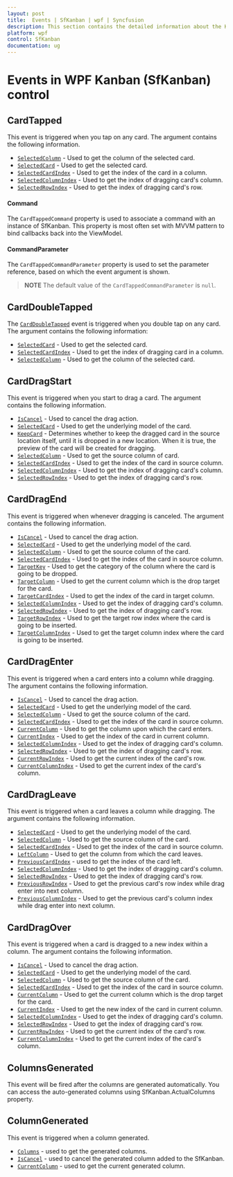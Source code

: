 ```yaml
---
layout: post
title:  Events | SfKanban | wpf | Syncfusion
description: This section contains the detailed information about the Kanban dragging and column generated events.
platform: wpf
control: SfKanban
documentation: ug
---
```


# Events in WPF Kanban (SfKanban) control

## CardTapped

This event is triggered when you tap on any card. The argument contains the following information.

* [`SelectedColumn`](https://help.syncfusion.com/cr/wpf/Syncfusion.UI.Xaml.Kanban.KanbanDragEventArgs.html#Syncfusion_UI_Xaml_Kanban_KanbanDragEventArgs_SelectedColumn)          - Used to get the column of the selected card.
* [`SelectedCard`](https://help.syncfusion.com/cr/wpf/Syncfusion.UI.Xaml.Kanban.KanbanDragEventArgs.html#Syncfusion_UI_Xaml_Kanban_KanbanDragEventArgs_SelectedCard) 			- Used to get the selected card.
* [`SelectedCardIndex`](https://help.syncfusion.com/cr/wpf/Syncfusion.UI.Xaml.Kanban.KanbanDragEventArgs.html#Syncfusion_UI_Xaml_Kanban_KanbanDragEventArgs_SelectedCardIndex) 			- Used to get the index of the card in a column.
* [`SelectedColumnIndex`](https://help.syncfusion.com/cr/wpf/Syncfusion.UI.Xaml.Kanban.KanbanDragEventArgs.html#Syncfusion_UI_Xaml_Kanban_KanbanDragEventArgs_SelectedColumnIndex) - Used to get the index of dragging card's  column.
* [`SelectedRowIndex`](https://help.syncfusion.com/cr/wpf/Syncfusion.UI.Xaml.Kanban.KanbanDragEventArgs.html#Syncfusion_UI_Xaml_Kanban_KanbanDragEventArgs_SelectedRowIndex) - Used to get the index of dragging card's row.

#### Command

The `CardTappedCommand` property is used to associate a command with an instance of SfKanban. This property is most often set with MVVM pattern to bind callbacks back into the ViewModel.

#### CommandParameter

The `CardTappedCommandParameter` property is used to set the parameter reference, based on which the event argument is shown.

>**NOTE**
The default value of the `CardTappedCommandParameter` is `null`.

## CardDoubleTapped

The [`CardDoubleTapped`](https://help.syncfusion.com/cr/wpf/Syncfusion.UI.Xaml.Kanban.SfKanban.html) event is triggered when you double tap on any card. The argument contains the following information:

* [`SelectedCard`](https://help.syncfusion.com/cr/wpf/Syncfusion.UI.Xaml.Kanban.KanbanDoubleTappedEventArgs.html#Syncfusion_UI_Xaml_Kanban_KanbanDoubleTappedEventArgs_SelectedCard) - Used to get the selected card.
* [`SelectedCardIndex`](https://help.syncfusion.com/cr/wpf/Syncfusion.UI.Xaml.Kanban.KanbanDoubleTappedEventArgs.html#Syncfusion_UI_Xaml_Kanban_KanbanDoubleTappedEventArgs_SelectedCardIndex) - Used to get the index of dragging card in a column.
* [`SelectedColumn`](https://help.syncfusion.com/cr/wpf/Syncfusion.UI.Xaml.Kanban.KanbanDoubleTappedEventArgs.html#Syncfusion_UI_Xaml_Kanban_KanbanDoubleTappedEventArgs_SelectedColumn) - Used to get the column of the selected card.

## CardDragStart

This event is triggered when you start to drag a card. The argument contains the following information.

* [`IsCancel`](https://help.syncfusion.com/cr/wpf/Syncfusion.UI.Xaml.Kanban.KanbanDragStartEventArgs.html#Syncfusion_UI_Xaml_Kanban_KanbanDragStartEventArgs_IsCancel)			- Used to cancel the drag action.
* [`SelectedCard`](https://help.syncfusion.com/cr/wpf/Syncfusion.UI.Xaml.Kanban.KanbanDragEventArgs.html#Syncfusion_UI_Xaml_Kanban_KanbanDragEventArgs_SelectedCard)			- Used to get the underlying model of the card.
* [`KeepCard`](https://help.syncfusion.com/cr/wpf/Syncfusion.UI.Xaml.Kanban.KanbanDragStartEventArgs.html#Syncfusion_UI_Xaml_Kanban_KanbanDragStartEventArgs_KeepCard)		- Determines whether to keep the dragged card in the source location itself, until it is dropped in a new location. When it is true, the preview of the card will be created for dragging.
* [`SelectedColumn`](https://help.syncfusion.com/cr/wpf/Syncfusion.UI.Xaml.Kanban.KanbanDragEventArgs.html#Syncfusion_UI_Xaml_Kanban_KanbanDragEventArgs_SelectedColumn) 	- Used to get the source column of card.
* [`SelectedCardIndex`](https://help.syncfusion.com/cr/wpf/Syncfusion.UI.Xaml.Kanban.KanbanDragEventArgs.html#Syncfusion_UI_Xaml_Kanban_KanbanDragEventArgs_SelectedCardIndex)		- Used to get the index of the card in source column.
* [`SelectedColumnIndex`](https://help.syncfusion.com/cr/wpf/Syncfusion.UI.Xaml.Kanban.KanbanDragEventArgs.html#Syncfusion_UI_Xaml_Kanban_KanbanDragEventArgs_SelectedColumnIndex) - Used to get the index of dragging card's column.
* [`SelectedRowIndex`](https://help.syncfusion.com/cr/wpf/Syncfusion.UI.Xaml.Kanban.KanbanDragEventArgs.html#Syncfusion_UI_Xaml_Kanban_KanbanDragEventArgs_SelectedRowIndex) - Used to get the index of dragging card's row.

## CardDragEnd  

This event is triggered when whenever dragging is canceled. The argument contains the following information.

* [`IsCancel`](https://help.syncfusion.com/cr/wpf/Syncfusion.UI.Xaml.Kanban.KanbanDragEndEventArgs.html#Syncfusion_UI_Xaml_Kanban_KanbanDragEndEventArgs_IsCancel)			- Used to cancel the drag action.
* [`SelectedCard`](https://help.syncfusion.com/cr/wpf/Syncfusion.UI.Xaml.Kanban.KanbanDragEventArgs.html#Syncfusion_UI_Xaml_Kanban_KanbanDragEventArgs_SelectedCard)			- Used to get the underlying model of the card.
* [`SelectedColumn`](https://help.syncfusion.com/cr/wpf/Syncfusion.UI.Xaml.Kanban.KanbanDragEventArgs.html#Syncfusion_UI_Xaml_Kanban_KanbanDragEventArgs_SelectedColumn) 	- Used to get the source column of the card.
* [`SelectedCardIndex`](https://help.syncfusion.com/cr/wpf/Syncfusion.UI.Xaml.Kanban.KanbanDragEventArgs.html#Syncfusion_UI_Xaml_Kanban_KanbanDragEventArgs_SelectedCardIndex)		- Used to get the index of the card in source column.
* [`TargetKey`](https://help.syncfusion.com/cr/wpf/Syncfusion.UI.Xaml.Kanban.KanbanDragEndEventArgs.html#Syncfusion_UI_Xaml_Kanban_KanbanDragEndEventArgs_TargetKey) 	- Used to get the category of the column where the card is going to be dropped.
* [`TargetColumn`](https://help.syncfusion.com/cr/wpf/Syncfusion.UI.Xaml.Kanban.KanbanDragEndEventArgs.html#Syncfusion_UI_Xaml_Kanban_KanbanDragEndEventArgs_TargetColumn)	- Used to get the current column which is the drop target for the card.
* [`TargetCardIndex`](https://help.syncfusion.com/cr/wpf/Syncfusion.UI.Xaml.Kanban.KanbanDragEndEventArgs.html#Syncfusion_UI_Xaml_Kanban_KanbanDragEndEventArgs_TargetCardIndex)		- Used to get the index of the card in target column.
* [`SelectedColumnIndex`](https://help.syncfusion.com/cr/wpf/Syncfusion.UI.Xaml.Kanban.KanbanDragEventArgs.html#Syncfusion_UI_Xaml_Kanban_KanbanDragEventArgs_SelectedColumnIndex) - Used to get the index of dragging card's column.
* [`SelectedRowIndex`](https://help.syncfusion.com/cr/wpf/Syncfusion.UI.Xaml.Kanban.KanbanDragEventArgs.html#Syncfusion_UI_Xaml_Kanban_KanbanDragEventArgs_SelectedRowIndex) - Used to get the index of dragging card's row.
* [`TargetRowIndex`](https://help.syncfusion.com/cr/wpf/Syncfusion.UI.Xaml.Kanban.KanbanDragEndEventArgs.html#Syncfusion_UI_Xaml_Kanban_KanbanDragEndEventArgs_TargetRowIndex) - Used to get the target row index where the card is going to be inserted.
* [`TargetColumnIndex`](https://help.syncfusion.com/cr/wpf/Syncfusion.UI.Xaml.Kanban.KanbanDragEndEventArgs.html#Syncfusion_UI_Xaml_Kanban_KanbanDragEndEventArgs_TargetColumnIndex) - Used to get the target column index where the card is going to be inserted.

## CardDragEnter 

This event is triggered when a card enters into a column while dragging. The argument contains the following information.

* [`IsCancel`](https://help.syncfusion.com/cr/wpf/Syncfusion.UI.Xaml.Kanban.KanbanDragEnterEventArgs.html#Syncfusion_UI_Xaml_Kanban_KanbanDragEnterEventArgs_IsCancel)				- Used to cancel the drag action.
* [`SelectedCard`](https://help.syncfusion.com/cr/wpf/Syncfusion.UI.Xaml.Kanban.KanbanDragEventArgs.html#Syncfusion_UI_Xaml_Kanban_KanbanDragEventArgs_SelectedCard)				- Used to get the underlying model of the card.
* [`SelectedColumn`](https://help.syncfusion.com/cr/wpf/Syncfusion.UI.Xaml.Kanban.KanbanDragEventArgs.html#Syncfusion_UI_Xaml_Kanban_KanbanDragEventArgs_SelectedColumn) 		- Used to get the source column of the card.
* [`SelectedCardIndex`](https://help.syncfusion.com/cr/wpf/Syncfusion.UI.Xaml.Kanban.KanbanDragEventArgs.html#Syncfusion_UI_Xaml_Kanban_KanbanDragEventArgs_SelectedCardIndex)			- Used to get the index of the card in source column.
* [`CurrentColumn`](https://help.syncfusion.com/cr/wpf/Syncfusion.UI.Xaml.Kanban.KanbanDragEnterEventArgs.html#Syncfusion_UI_Xaml_Kanban_KanbanDragEnterEventArgs_CurrentColumn)		- Used to get the column upon which the card enters.
* [`CurrentIndex`](https://help.syncfusion.com/cr/wpf/Syncfusion.UI.Xaml.Kanban.KanbanDragEnterEventArgs.html#Syncfusion_UI_Xaml_Kanban_KanbanDragEnterEventArgs_CurrentIndex)			- Used to get the index of the card in current column.
* [`SelectedColumnIndex`](https://help.syncfusion.com/cr/wpf/Syncfusion.UI.Xaml.Kanban.KanbanDragEventArgs.html#Syncfusion_UI_Xaml_Kanban_KanbanDragEventArgs_SelectedColumnIndex) - Used to get the index of dragging card's column.
* [`SelectedRowIndex`](https://help.syncfusion.com/cr/wpf/Syncfusion.UI.Xaml.Kanban.KanbanDragEventArgs.html#Syncfusion_UI_Xaml_Kanban_KanbanDragEventArgs_SelectedRowIndex) - Used to get the index of dragging card's row.
* [`CurrentRowIndex`](https://help.syncfusion.com/cr/wpf/Syncfusion.UI.Xaml.Kanban.KanbanDragEnterEventArgs.html#Syncfusion_UI_Xaml_Kanban_KanbanDragEnterEventArgs_CurrentRowIndex) - Used to get the current index of the card's row.
* [`CurrentColumnIndex`](https://help.syncfusion.com/cr/wpf/Syncfusion.UI.Xaml.Kanban.KanbanDragEnterEventArgs.html#Syncfusion_UI_Xaml_Kanban_KanbanDragEnterEventArgs_CurrentColumnIndex) - Used to get the current index of the card's column.

## CardDragLeave 

This event is triggered when a card leaves a column while dragging. The argument contains the following information.

* [`SelectedCard`](https://help.syncfusion.com/cr/wpf/Syncfusion.UI.Xaml.Kanban.KanbanDragEventArgs.html#Syncfusion_UI_Xaml_Kanban_KanbanDragEventArgs_SelectedCard)                - Used to get the underlying model of the card.
* [`SelectedColumn`](https://help.syncfusion.com/cr/wpf/Syncfusion.UI.Xaml.Kanban.KanbanDragEventArgs.html#Syncfusion_UI_Xaml_Kanban_KanbanDragEventArgs_SelectedColumn)        - Used to get the source column of the card.
* [`SelectedCardIndex`](https://help.syncfusion.com/cr/wpf/Syncfusion.UI.Xaml.Kanban.KanbanDragEventArgs.html#Syncfusion_UI_Xaml_Kanban_KanbanDragEventArgs_SelectedCardIndex)         - Used to get the index of the card in source column.
* [`LeftColumn`](https://help.syncfusion.com/cr/wpf/Syncfusion.UI.Xaml.Kanban.KanbanDragLeaveEventArgs.html#Syncfusion_UI_Xaml_Kanban_KanbanDragLeaveEventArgs_LeftColumn)		- Used to get the column from which the card leaves.
* [`PreviousCardIndex`](https://help.syncfusion.com/cr/wpf/Syncfusion.UI.Xaml.Kanban.KanbanDragLeaveEventArgs.html#Syncfusion_UI_Xaml_Kanban_KanbanDragLeaveEventArgs_PreviousCardIndex)   -   used to get the index of the card left.
* [`SelectedColumnIndex`](https://help.syncfusion.com/cr/wpf/Syncfusion.UI.Xaml.Kanban.KanbanDragEventArgs.html#Syncfusion_UI_Xaml_Kanban_KanbanDragEventArgs_SelectedColumnIndex) - Used to get the index of dragging card's column.
* [`SelectedRowIndex`](https://help.syncfusion.com/cr/wpf/Syncfusion.UI.Xaml.Kanban.KanbanDragEventArgs.html#Syncfusion_UI_Xaml_Kanban_KanbanDragEventArgs_SelectedRowIndex) - Used to get the index of dragging card's row.
* [`PreviousRowIndex`](https://help.syncfusion.com/cr/wpf/Syncfusion.UI.Xaml.Kanban.KanbanDragLeaveEventArgs.html#Syncfusion_UI_Xaml_Kanban_KanbanDragLeaveEventArgs_PreviousRowIndex) - Used to get the previous card's row index while drag enter into next column.
* [`PreviousColumnIndex`](https://help.syncfusion.com/cr/wpf/Syncfusion.UI.Xaml.Kanban.KanbanDragLeaveEventArgs.html#Syncfusion_UI_Xaml_Kanban_KanbanDragLeaveEventArgs_PreviousColumnIndex) - Used to get the previous card's column index while drag enter into next column.

## CardDragOver

This event is triggered when a card is dragged to a new index within a column. The argument contains the following information.

* [`IsCancel`](https://help.syncfusion.com/cr/wpf/Syncfusion.UI.Xaml.Kanban.KanbanDragOverEventArgs.html#Syncfusion_UI_Xaml_Kanban_KanbanDragOverEventArgs_IsCancel)			- Used to cancel the drag action.
* [`SelectedCard`](https://help.syncfusion.com/cr/wpf/Syncfusion.UI.Xaml.Kanban.KanbanDragEventArgs.html#Syncfusion_UI_Xaml_Kanban_KanbanDragEventArgs_SelectedCard)			- Used to get the underlying model of the card.
* [`SelectedColumn`](https://help.syncfusion.com/cr/wpf/Syncfusion.UI.Xaml.Kanban.KanbanDragEventArgs.html#Syncfusion_UI_Xaml_Kanban_KanbanDragEventArgs_SelectedColumn) 	- Used to get the source column of the card.
* [`SelectedCardIndex`](https://help.syncfusion.com/cr/wpf/Syncfusion.UI.Xaml.Kanban.KanbanDragEventArgs.html#Syncfusion_UI_Xaml_Kanban_KanbanDragEventArgs_SelectedCardIndex)		- Used to get the index of the card in source column.
* [`CurrentColumn`](https://help.syncfusion.com/cr/wpf/Syncfusion.UI.Xaml.Kanban.KanbanDragOverEventArgs.html#Syncfusion_UI_Xaml_Kanban_KanbanDragOverEventArgs_CurrentColumn)	- Used to get the current column which is the drop target for the card.
* [`CurrentIndex`](https://help.syncfusion.com/cr/wpf/Syncfusion.UI.Xaml.Kanban.KanbanDragOverEventArgs.html#Syncfusion_UI_Xaml_Kanban_KanbanDragOverEventArgs_CurrentIndex)		- Used to get the new index of the card in current column.
* [`SelectedColumnIndex`](https://help.syncfusion.com/cr/wpf/Syncfusion.UI.Xaml.Kanban.KanbanDragEventArgs.html#Syncfusion_UI_Xaml_Kanban_KanbanDragEventArgs_SelectedColumnIndex) - Used to get the index of dragging card's column.
* [`SelectedRowIndex`](https://help.syncfusion.com/cr/wpf/Syncfusion.UI.Xaml.Kanban.KanbanDragEventArgs.html#Syncfusion_UI_Xaml_Kanban_KanbanDragEventArgs_SelectedRowIndex) - Used to get the index of dragging card's row.
* [`CurrentRowIndex`](https://help.syncfusion.com/cr/wpf/Syncfusion.UI.Xaml.Kanban.KanbanDragOverEventArgs.html#Syncfusion_UI_Xaml_Kanban_KanbanDragOverEventArgs_CurrentRowIndex) - Used to get the current index of the card's row.
* [`CurrentColumnIndex`](https://help.syncfusion.com/cr/wpf/Syncfusion.UI.Xaml.Kanban.KanbanDragOverEventArgs.html#Syncfusion_UI_Xaml_Kanban_KanbanDragOverEventArgs_CurrentColumnIndex) - Used to get the current index of the card's column.

## ColumnsGenerated 

This event will be fired after the columns are generated automatically. You can access the auto-generated columns using SfKanban.ActualColumns property.


## ColumnGenerated

This event is triggered when a column generated.

* [`Columns`](https://help.syncfusion.com/cr/wpf/Syncfusion.UI.Xaml.Kanban.KanbanColumnsGeneratedEventArgs.html#Syncfusion_UI_Xaml_Kanban_KanbanColumnsGeneratedEventArgs_Columns)  -  used to get the generated columns.
* [`IsCancel`](https://help.syncfusion.com/cr/wpf/Syncfusion.UI.Xaml.Kanban.KanbanColumnGeneratedEventArgs.html#Syncfusion_UI_Xaml_Kanban_KanbanColumnGeneratedEventArgs_IsCancel)   -  used to cancel the generated column added to the SfKanban.
* [`CurrentColumn`](https://help.syncfusion.com/cr/wpf/Syncfusion.UI.Xaml.Kanban.KanbanColumnGeneratedEventArgs.html#Syncfusion_UI_Xaml_Kanban_KanbanColumnGeneratedEventArgs_CurrentColumn)   -   used to get the current generated column.